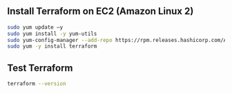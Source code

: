 ## Install Terraform on EC2 (Amazon Linux 2)

   ```sh
   sudo yum update –y 
   sudo yum install -y yum-utils
   sudo yum-config-manager --add-repo https://rpm.releases.hashicorp.com/AmazonLinux/hashicorp.repo
   sudo yum -y install terraform
   ```
## Test Terraform 

   ```sh
   terraform --version
   ```
